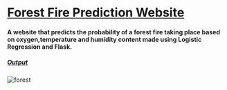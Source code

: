 # <ins>Forest Fire Prediction Website</ins> 

#### A website that predicts the probability of a forest fire taking place based on oxygen,temperature and humidity content made using Logistic Regression and Flask.

##### <ins> Output</ins> 
![forest](https://user-images.githubusercontent.com/37765578/83060359-f24eed80-a078-11ea-9b49-80f4116a6d81.png)
